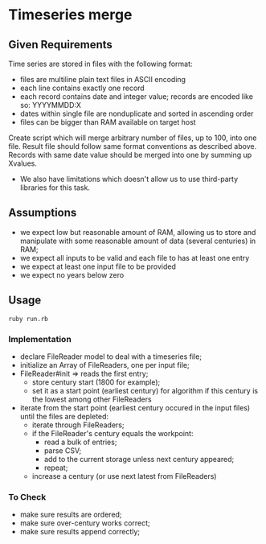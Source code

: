 # Timeseries merge

## Given Requirements

Time series are stored in files with the following format:
- files are multiline plain text files in ASCII encoding
- each line contains exactly one record
- each record contains date and integer value; records are encoded like so: YYYY­MM­DD:X
- dates within single file are non­duplicate and sorted in ascending order
- files can be bigger than RAM available on target host

Create script which will merge arbitrary number of files, up to 100, into one file. Result file should follow same format
conventions as described above. Records with same date value should be merged into one by summing up Xvalues.

* We also have limitations which doesn't allow us to use third-party libraries for this task.

## Assumptions

- we expect low but reasonable amount of RAM, allowing us to store and manipulate with some reasonable amount of data (several centuries) in RAM;
- we expect all inputs to be valid and each file to has at least one entry
- we expect at least one input file to be provided
- we expect no years below zero

## Usage

```
ruby run.rb
```


### Implementation

- declare FileReader model to deal with a timeseries file;
- initialize an Array of FileReaders, one per input file;
- FileReader#init => reads the first entry; 
  - store century start (1800 for example);
  - set it as a start point (earliest century) for algorithm if this century is the lowest among other FileReaders
- iterate from the start point (earliest century occured in the input files) until the files are depleted:
  - iterate through FileReaders;
  - if the FileReader's century equals the workpoint:
    - read a bulk of entries;
    - parse CSV;
    - add to the current storage unless next century appeared;
    - repeat;
  - increase a century (or use next latest from FileReaders) 

### To Check
- make sure results are ordered;
- make sure over-century works correct;
- make sure results append correctly;

